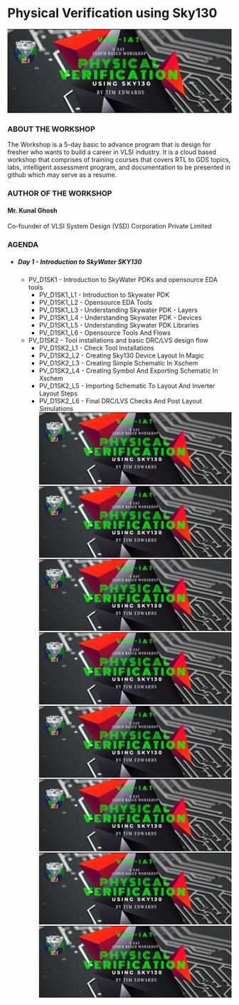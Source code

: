 # Physical Verification using Sky130
![](Workshop-Flyer.jpeg)
### ABOUT THE WORKSHOP
The Workshop is a 5-day basic to advance program that is design for fresher who wants to build a career in VLSI industry. It is a cloud based workshop that comprises of training courses that covers RTL to GDS topics, labs, intelligent assessment program, and documentation to be presented in github which may serve as a resume.
### AUTHOR OF THE WORKSHOP
#### Mr. Kunal Ghosh
Co-founder of VLSI System Design (VSD) Corporation Private Limited
### AGENDA
  - ##### Day 1 - Introduction to SkyWater SKY130
    - PV_D1SK1 - Introduction to SkyWater PDKs and opensource EDA tools
      - PV_D1SK1_L1 - Introduction to Skywater PDK
      - PV_D1SK1_L2 - Opensource EDA Tools
      - PV_D1SK1_L3 - Understanding Skywater PDK - Layers
      - PV_D1SK1_L4 - Understanding Skywater PDK - Devices
      - PV_D1SK1_L5 - Understanding Skywater PDK Libraries
      - PV_D1SK1_L6 - Opensource Tools And Flows
    - PV_D1SK2 - Tool installations and basic DRC/LVS design flow
      - PV_D1SK2_L1 - Check Tool Installations
      - PV_D1SK2_L2 - Creating Sky130 Device Layout In Magic
      - PV_D1SK2_L3 - Creating Simple Schematic In Xschem
      - PV_D1SK2_L4 - Creating Symbol And Exporting Schematic In Xschem
      - PV_D1SK2_L5 - Importing Schematic To Layout And Inverter Layout Steps
      - PV_D1SK2_L6 - Final DRC/LVS Checks And Post Layout Simulations
![](Workshop-Flyer.jpeg)
![](Workshop-Flyer.jpeg)
![](Workshop-Flyer.jpeg)
![](Workshop-Flyer.jpeg)
![](Workshop-Flyer.jpeg)
![](Workshop-Flyer.jpeg)
![](Workshop-Flyer.jpeg)
![](Workshop-Flyer.jpeg)
